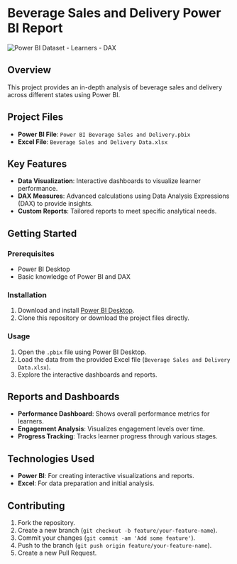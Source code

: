 # Beverage Sales and Delivery Power BI Report
![Power BI Dataset - Learners - DAX](https://github.com/user-attachments/assets/633b8d4e-7fa8-4087-a39b-29a632271a7a)

## Overview
This project provides an in-depth analysis of beverage sales and delivery across different states using Power BI.

## Project Files
- **Power BI File**: `Power BI Beverage Sales and Delivery.pbix`
- **Excel File**: `Beverage Sales and Delivery Data.xlsx`

## Key Features
- **Data Visualization**: Interactive dashboards to visualize learner performance.
- **DAX Measures**: Advanced calculations using Data Analysis Expressions (DAX) to provide insights.
- **Custom Reports**: Tailored reports to meet specific analytical needs.

## Getting Started

### Prerequisites
- Power BI Desktop
- Basic knowledge of Power BI and DAX

### Installation
1. Download and install [Power BI Desktop](https://powerbi.microsoft.com/desktop/).
2. Clone this repository or download the project files directly.

### Usage
1. Open the `.pbix` file using Power BI Desktop.
2. Load the data from the provided Excel file (`Beverage Sales and Delivery Data.xlsx`).
3. Explore the interactive dashboards and reports.

## Reports and Dashboards
- **Performance Dashboard**: Shows overall performance metrics for learners.
- **Engagement Analysis**: Visualizes engagement levels over time.
- **Progress Tracking**: Tracks learner progress through various stages.

## Technologies Used
- **Power BI**: For creating interactive visualizations and reports.
- **Excel**: For data preparation and initial analysis.

## Contributing
1. Fork the repository.
2. Create a new branch (`git checkout -b feature/your-feature-name`).
3. Commit your changes (`git commit -am 'Add some feature'`).
4. Push to the branch (`git push origin feature/your-feature-name`).
5. Create a new Pull Request.


